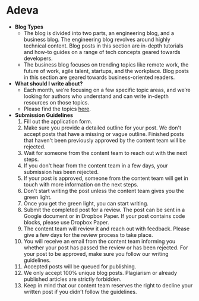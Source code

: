 # Adeva
- **Blog Types**
  - The blog is divided into two parts, an engineering blog, and a business blog. The engineering blog revolves around highly technical content. Blog posts in this section are in-depth tutorials and how-to guides on a range of tech concepts geared towards developers.
  - The business blog focuses on trending topics like remote work, the future of work, agile talent, startups, and the workplace. Blog posts in this section are geared towards business-oriented readers.
- **What should I write about?**
  - Each month, we’re focusing on a few specific topic areas, and we’re looking for authors who understand and can write in-depth resources on those topics.
  - Please find the topics [here](https://airtable.com/shrJmhz5QqOEPlz6V).
- **Submission Guidelines**
  1. Fill out the application form.
  2. Make sure you provide a detailed outline for your post. We don't accept posts that have a missing or vague outline. Finished posts that haven't been previously approved by the content team will be rejected.
  3. Wait for someone from the content team to reach out with the next steps.
  4. If you don't hear from the content team in a few days, your submission has been rejected.
  5. If your post is approved, someone from the content team will get in touch with more information on the next steps.
  6. Don't start writing the post unless the content team gives you the green light.
  7. Once you get the green light, you can start writing.
  8. Submit the completed post for a review. The post can be sent in a Google document or in Dropbox Paper. If your post contains code blocks, please use Dropbox Paper.
  9. The content team will review it and reach out with feedback. Please give a few days for the review process to take place.
  10. You will receive an email from the content team informing you whether your post has passed the review or has been rejected. For your post to be approved, make sure you follow our writing guidelines.
  11. Accepted posts will be queued for publishing.
  12. We only accept 100% unique blog posts. Plagiarism or already published articles are strictly forbidden.
  13. Keep in mind that our content team reserves the right to decline your written post if you didn’t follow the guidelines.